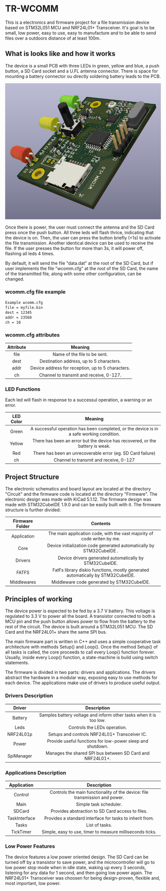 # TR-WCOMM
This is a electronics and firmware project for a file transmission device based on STM32L051 MCU and NRF24L01+ Transceiver. It's goal is to be small, low power, easy to use, easy to manufacture and to be able to send files over a outdoors distance of at least 100m. 


## What is looks like and how it works

The device is a small PCB with three LEDs in green, yellow and blue, a push button, a SD Card socket and a U.FL antenna connector. There is space for mounting a battery connector ou  directly soldering battery leads to the PCB.

![](./Doc/board-render.png)

Once there is power, the user must connect the antenna and the SD Card press once the push button. All three leds will flash thrice, indicating that the device is on. Then, the user can press the button briefly (<1s) to activate the file transmission. Another identical device can be used to receive the file. If the user presses the button for more than 3s, it will power off, flashing all leds 4 times.

By default, it will send the file "data.dat" at the root of the SD Card, but if user implements the file "wcomm.cfg" at the root of the SD Card, the name of the transmitted file, along with some other configuration, can be changed.

### wcomm.cfg file example

```
Example wcomm.cfg
file = myfile.bin
dest = 12345
addr = 23568
ch = 10
```

### wcomm.cfg attributes

|Attribute  |Meaning                                            |
|:---------:|:-------------------------------------------------:|
|file       |Name of the file to be sent.                       |
|dest       |Destination address, up to 5 characters.           |
|addr       |Device address for reception, up to 5 characters.  |
|ch         |Channel to transmit and receive, 0-127.            |

### LED Functions

Each led will flash in response to a successul operation, a warning or an error.

|LED Color  |Meaning                                                                                  |
|:---------:|:---------------------------------------------------------------------------------------:|
|Green      |A successful operation has been completed, or the device is in a safe working condition. |
|Yellow     |There has been an error but the device has recovered, or the battery is weak.            |
|Red        |There has been an unrecoverable error (eg. SD Card failure)                              |
|ch         |Channel to transmit and receive, 0-127             |

## Project Structure

The electronic schematics and board layout are located at the directory "Circuit" and the firmware code is located at the directory "Firmware". The electronic design was made with KiCad 5.1.12. The firmware design was made with STM32CubeIDE 1.9.0 and can be easily built with it. The firmware structure is further divided:

|Firmware Folder| Contents                                                                               |
|:-------------:|:--------------------------------------------------------------------------------------:|
|Application    |The main application code, with the vast majority of code writen by me.                 |
|Core           |Device initialization code generated automatically by STM32CubeIDE  .                   |
|Drivers        |Device drivers generated automatically by STM32CubeIDE.                                 |
|FATFS          |FatFs library diskio functions, mostly generated automatically by STM32CubeIDE.         |
|Middlewares    |Middleware code generated by STM32CubeIDE.                                              |

## Principles of working

The device power is expected to be fed by a 3.7 V battery. This voltage is regulated to 3.3 V to power all the board. A transistor connected to both a MCU pin and the push button allows power to flow from the battery to the rest of the circuit. The device is built around a STM32L051 MCU. The SD Card and the NRF24L01+ share the same SPI bus.

The main firmware part is written in C++ and uses a simple cooperative task architecture with methods Setup() and Loop(). Once the method Setup() of all tasks is called, the core proceeds to call every Loop() function forever. Usually, inside every Loop() function, a state-machine is build using switch statements.

The firmware is divided in two parts: drivers and applications. The drivers abstract the hardware in a modular way, exposing easy to use methods for each device. The applications make use of drivers to produce useful output.

### Drivers Description

|Driver         | Description                                                                            |
|:-------------:|:--------------------------------------------------------------------------------------:|
|Battery        |Samples battery voltage and inform other tasks when it is too low.                      |
|Leds           |Controls the LEDs operation.                                                            |
|NRF24L01p      |Setups and controls NRF24L01+ Transceiver IC.                                           |
|Power          |Provide useful functions for low-power sleep and shutdown.                              |
|SpiManager     |Manages the shared SPI bus between SD Card and NRF24L01+.                               |

### Applications Description

|Application    | Description                                                                            |
|:-------------:|:--------------------------------------------------------------------------------------:|
|Control        |Controls the main functionality of the device: file transmission and power.             |
|Main           |Simple task scheduler.                                                                  |
|SDCard         |Provides abstraction to SD Card access to files.                                        |
|TaskInterface  |Provides a standard interface for tasks to inherit from.                                |
|Tasks          |List of tasks.                                                                          |
|TickTimer      |Simple, easy to use, timer to measure milliseconds ticks.                               |

### Low Power Features

The device features a low power oriented design. The SD Card can be turned off by a transistor to save power, and the microcontroller will go to low power stop mode when in idle state, waking up every 3 seconds, listening for any data for 1 second, and then going low power again. The NRF24L01+ Transceiver was choosen for being design-proven, flexible and, most important, low power.


